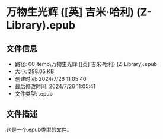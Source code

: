 ﻿# 万物生光辉 ([英] 吉米·哈利) (Z-Library).epub

## 文件信息
- 路径: 00-temp\万物生光辉 ([英] 吉米·哈利) (Z-Library).epub
- 大小: 298.05 KB
- 创建时间: 2024/7/26 11:05:40
- 最后修改时间: 2024/7/26 11:05:41
- 文件类型: .epub

## 文件描述
这是一个.epub类型的文件。

